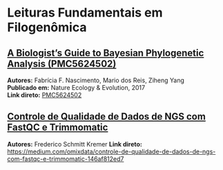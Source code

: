 
# Leituras Fundamentais em Filogenômica

##  [A Biologist’s Guide to Bayesian Phylogenetic Analysis (PMC5624502)](https://pmc.ncbi.nlm.nih.gov/articles/PMC5624502/)

**Autores:** Fabrícia F. Nascimento, Mario dos Reis, Ziheng Yang  
**Publicado em:** Nature Ecology & Evolution, 2017  
**Link direto:** [PMC5624502](https://pmc.ncbi.nlm.nih.gov/articles/PMC5624502/)

## [Controle de Qualidade de Dados de NGS com FastQC e Trimmomatic](https://medium.com/omixdata/controle-de-qualidade-de-dados-de-ngs-com-fastqc-e-trimmomatic-146af812ed7)

**Autores:** Frederico Schmitt Kremer 
**Link direto:**  https://medium.com/omixdata/controle-de-qualidade-de-dados-de-ngs-com-fastqc-e-trimmomatic-146af812ed7

